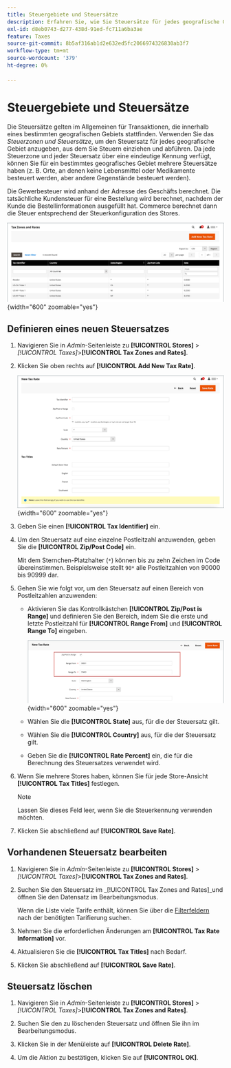 ```yaml
---
title: Steuergebiete und Steuersätze
description: Erfahren Sie, wie Sie Steuersätze für jedes geografische Gebiet definieren, in dem Sie Steuern erheben und abführen.
exl-id: d8eb0743-d277-438d-91ed-fc711a6ba3ae
feature: Taxes
source-git-commit: 8b5af316ab1d2e632ed5fc2066974326830ab3f7
workflow-type: tm+mt
source-wordcount: '379'
ht-degree: 0%

---
```


# Steuergebiete und Steuersätze

Die Steuersätze gelten im Allgemeinen für Transaktionen, die innerhalb eines bestimmten geografischen Gebiets stattfinden. Verwenden Sie das _Steuerzonen und Steuersätze_, um den Steuersatz für jedes geografische Gebiet anzugeben, aus dem Sie Steuern einziehen und abführen. Da jede Steuerzone und jeder Steuersatz über eine eindeutige Kennung verfügt, können Sie für ein bestimmtes geografisches Gebiet mehrere Steuersätze haben (z. B. Orte, an denen keine Lebensmittel oder Medikamente besteuert werden, aber andere Gegenstände besteuert werden).

Die Gewerbesteuer wird anhand der Adresse des Geschäfts berechnet. Die tatsächliche Kundensteuer für eine Bestellung wird berechnet, nachdem der Kunde die Bestellinformationen ausgefüllt hat. Commerce berechnet dann die Steuer entsprechend der Steuerkonfiguration des Stores.

![Steuergebiete und Steuersätze](./assets/tax-zones-rates.png){width="600" zoomable="yes"}

## Definieren eines neuen Steuersatzes

1. Navigieren Sie in _Admin_-Seitenleiste zu **[!UICONTROL Stores]** > _[!UICONTROL Taxes]_>**[!UICONTROL Tax Zones and Rates]**.

1. Klicken Sie oben rechts auf **[!UICONTROL Add New Tax Rate]**.

   ![Neuer Steuersatz](./assets/tax-rate-new.png){width="600" zoomable="yes"}

1. Geben Sie einen **[!UICONTROL Tax Identifier]** ein.

1. Um den Steuersatz auf eine einzelne Postleitzahl anzuwenden, geben Sie die **[!UICONTROL Zip/Post Code]** ein.

   Mit dem Sternchen-Platzhalter (`*`) können bis zu zehn Zeichen im Code übereinstimmen. Beispielsweise stellt `90*` alle Postleitzahlen von 90000 bis 90999 dar.

1. Gehen Sie wie folgt vor, um den Steuersatz auf einen Bereich von Postleitzahlen anzuwenden:

   - Aktivieren Sie das Kontrollkästchen **[!UICONTROL Zip/Post is Range]** und definieren Sie den Bereich, indem Sie die erste und letzte Postleitzahl für **[!UICONTROL Range From]** und **[!UICONTROL Range To]** eingeben.

     ![ZIP/POST ist Bereich](./assets/tax-rate-new-zip-post-range.png){width="600" zoomable="yes"}

   - Wählen Sie die **[!UICONTROL State]** aus, für die der Steuersatz gilt.

   - Wählen Sie die **[!UICONTROL Country]** aus, für die der Steuersatz gilt.

   - Geben Sie die **[!UICONTROL Rate Percent]** ein, die für die Berechnung des Steuersatzes verwendet wird.

1. Wenn Sie mehrere Stores haben, können Sie für jede Store-Ansicht **[!UICONTROL Tax Titles]** festlegen.

   >[!NOTE]
   >
   >Lassen Sie dieses Feld leer, wenn Sie die Steuerkennung verwenden möchten.

1. Klicken Sie abschließend auf **[!UICONTROL Save Rate]**.

## Vorhandenen Steuersatz bearbeiten

1. Navigieren Sie in _Admin_-Seitenleiste zu **[!UICONTROL Stores]** > _[!UICONTROL Taxes]_>**[!UICONTROL Tax Zones and Rates]**.

1. Suchen Sie den Steuersatz im _[!UICONTROL Tax Zones and Rates]_und öffnen Sie den Datensatz im Bearbeitungsmodus.

   Wenn die Liste viele Tarife enthält, können Sie über die [Filterfeldern](../getting-started/admin-grid-controls.md) nach der benötigten Tarifierung suchen.

1. Nehmen Sie die erforderlichen Änderungen am **[!UICONTROL Tax Rate Information]** vor.

1. Aktualisieren Sie die **[!UICONTROL Tax Titles]** nach Bedarf.

1. Klicken Sie abschließend auf **[!UICONTROL Save Rate]**.

## Steuersatz löschen

1. Navigieren Sie in _Admin_-Seitenleiste zu **[!UICONTROL Stores]** > _[!UICONTROL Taxes]_>**[!UICONTROL Tax Zones and Rates]**.

1. Suchen Sie den zu löschenden Steuersatz und öffnen Sie ihn im Bearbeitungsmodus.

1. Klicken Sie in der Menüleiste auf **[!UICONTROL Delete Rate]**.

1. Um die Aktion zu bestätigen, klicken Sie auf **[!UICONTROL OK]**.
